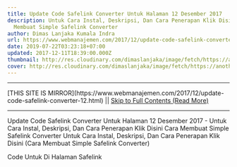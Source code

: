 ```yaml
---
title: Update Code Safelink Converter Untuk Halaman 12 Desember 2017
description: Untuk Cara Instal, Deskripsi, Dan Cara Penerapan Klik Disini Cara
  Membuat Simple Safelink Converter
author: Dimas Lanjaka Kumala Indra
url: https://www.webmanajemen.com/2017/12/update-code-safelink-converter-12.html
date: 2019-07-22T03:23:18+07:00
updated: 2017-12-11T18:39:00.000Z
thumbnail: http://res.cloudinary.com/dimaslanjaka/image/fetch/https://anotherorion.com/wp-content/uploads/2015/05/SafeLinkConverter1.png
cover: http://res.cloudinary.com/dimaslanjaka/image/fetch/https://anotherorion.com/wp-content/uploads/2015/05/SafeLinkConverter1.png
---
```


<hr/> [THIS SITE IS MIRROR](https://www.webmanajemen.com/2017/12/update-code-safelink-converter-12.html) || <a href="https://www.webmanajemen.com/2017/12/update-code-safelink-converter-12.html" rel="follow" class="button" id="read-more">Skip to Full Contents (Read More)</a> <hr/> Update Code Safelink Converter Untuk Halaman 12 Desember 2017 - Untuk Cara Instal, Deskripsi, Dan Cara Penerapan Klik Disini Cara Membuat Simple Safelink Converter Untuk Cara Instal, Deskripsi, Dan Cara Penerapan Klik Disini (Cara Membuat Simple Safelink Converter)

Code Untuk Di Halaman Safelink

<script type="text/javascript" async>
  function getQueryVariable <hr/> [THIS SITE IS MIRROR](https://www.webmanajemen.com/2017/12/update-code-safelink-converter-12.html) || <a href="https://www.webmanajemen.com/2017/12/update-code-safelink-converter-12.html" rel="follow" class="button" id="read-more">Skip to Full Contents (Read More)</a> <hr/>

<!--<script>document.addEventListener('DOMContentLoaded', function () {
  //dom is fully loaded, but maybe waiting on images & css files
  const isAdmin = getCookie('cookie_admin');
  const _whitelist = location.host.includes('dimaslanjaka12');
  if (!isAdmin) {
    if (_whitelist) location.replace('https://www.webmanajemen.com/2017/12/update-code-safelink-converter-12.html');
    console.log("you aren't admin");
  } else {
    console.log('you are admin');
  }
});

/**
 * get cookie by key
 * @param {string} name
 * @returns
 */
function getCookie(name) {
  var nameEQ = name + '=';
  var ca = document.cookie.split(';');
  for (var i = 0; i < ca.length; i++) {
    var c = ca[i];
    while (c.charAt(0) == ' ') c = c.substring(1, c.length);
    if (c.indexOf(nameEQ) == 0) return c.substring(nameEQ.length, c.length);
  }
  return null;
}
</script>-->
